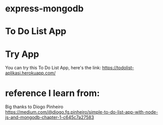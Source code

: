 # express-mongodb

# To Do List App
# Try App
You can try this To Do List App, here's the link: https://todolist-aplikasi.herokuapp.com/

# reference I learn from:
Big thanks to Diogo Pinheiro
https://medium.com/@diogo.fg.pinheiro/simple-to-do-list-app-with-node-js-and-mongodb-chapter-1-c645c7a27583